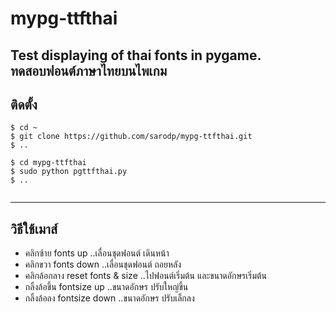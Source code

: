 # mypg-ttfthai
Test displaying of thai fonts in pygame.  
ทดสอบฟอนต์ภาษาไทยบนไพเกม   
---    
## ติดตั้ง
``` shell  
$ cd ~  
$ git clone https://github.com/sarodp/mypg-ttfthai.git  
$ ..  
  
$ cd mypg-ttfthai  
$ sudo python pgttfthai.py  
$ ..  
   
```   
---  
## วิธีใช้เมาส์  
* คลิกซ้าย fonts up   ..เลื่อนชุดฟอนต์ เดินหน้า  
* คลิกขวา fonts down ..เลื่อนชุดฟอนต์ ถอยหลัง   
* คลิกล้อกลาง reset fonts & size ..ไปฟอนต์เริ่มต้น และขนาดอักษรเริ่มต้น  
* กลิ้งล้อขึ้น fontsize up ..ขนาดอักษร ปรับใหญ่ขึ้น 
* กลิ้งล้อลง fontsize down ..ขนาดอักษร ปรับเล็กลง

